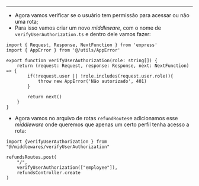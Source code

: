 ___
- Agora vamos verificar se o usuário tem permissão para acessar  ou não uma rota;
- Para isso vamos criar um novo *middleware*, com o nome de `verifyUserAuthorization.ts` e dentro dele vamos fazer:
```Ts
import { Request, Response, NextFunction } from 'express'
import { AppError } from '@/utils/AppError'

export function verifyUserAuthorization(role: string[]) {
	return (request: Request, response: Response, next: NextFunction) => {
		if(!request.user || !role.includes(request.user.role)){
			throw new AppError('Não autorizado', 401)
		}

		return next()
	}
}
```
- Agora vamos no arquivo de rotas `refundRoutes`e adicionamos esse *middleware* onde queremos que apenas um certo perfil tenha acesso a rota:
```Ts
import {verifyUserAuthorization } from "@/middlewares/verifyUserAuthorization"

refundsRoutes.post(
	"/",
	verifyUserAuthorization(["employee"]),
	refundsController.create
)


```